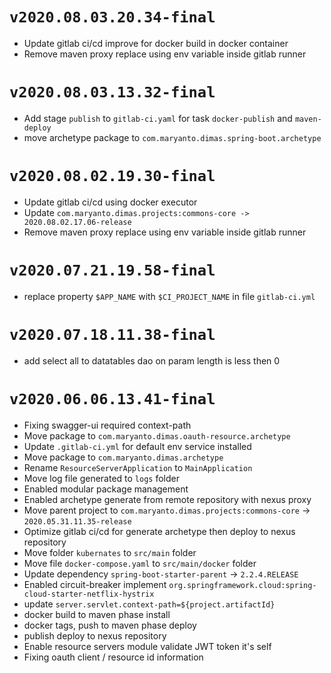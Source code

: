 # `v2020.08.03.20.34-final`

- Update gitlab ci/cd improve for docker build in docker container
- Remove maven proxy replace using env variable inside gitlab runner

# `v2020.08.03.13.32-final`

- Add stage `publish` to `gitlab-ci.yaml` for task `docker-publish` and `maven-deploy`
- move archetype package to `com.maryanto.dimas.spring-boot.archetype`

# `v2020.08.02.19.30-final`

- Update gitlab ci/cd using docker executor
- Update `com.maryanto.dimas.projects:commons-core -> 2020.08.02.17.06-release`
- Remove maven proxy replace using env variable inside gitlab runner

# `v2020.07.21.19.58-final`

- replace property `$APP_NAME` with `$CI_PROJECT_NAME` in file `gitlab-ci.yml`

# `v2020.07.18.11.38-final`

- add select all to datatables dao on param length is less then 0

# `v2020.06.06.13.41-final`

- Fixing swagger-ui required context-path
- Move package to `com.maryanto.dimas.oauth-resource.archetype`
- Update `.gitlab-ci.yml` for default env service installed
- Move package to `com.maryanto.dimas.archetype`
- Rename `ResourceServerApplication` to `MainApplication`
- Move log file generated to `logs` folder
- Enabled modular package management
- Enabled archetype generate from remote repository with nexus proxy
- Move parent project to `com.maryanto.dimas.projects:commons-core` -> `2020.05.31.11.35-release`
- Optimize gitlab ci/cd for generate archetype then deploy to nexus repository
- Move folder `kubernates` to `src/main` folder
- Move file `docker-compose.yaml` to `src/main/docker` folder
- Update dependency `spring-boot-starter-parent` -> `2.2.4.RELEASE`
- Enabled circuit-breaker implement `org.springframework.cloud:spring-cloud-starter-netflix-hystrix`
- update `server.servlet.context-path=${project.artifactId}`
- docker build to maven phase install
- docker tags, push to maven phase deploy
- publish deploy to nexus repository
- Enable resource servers module validate JWT token it's self
- Fixing oauth client / resource id information

